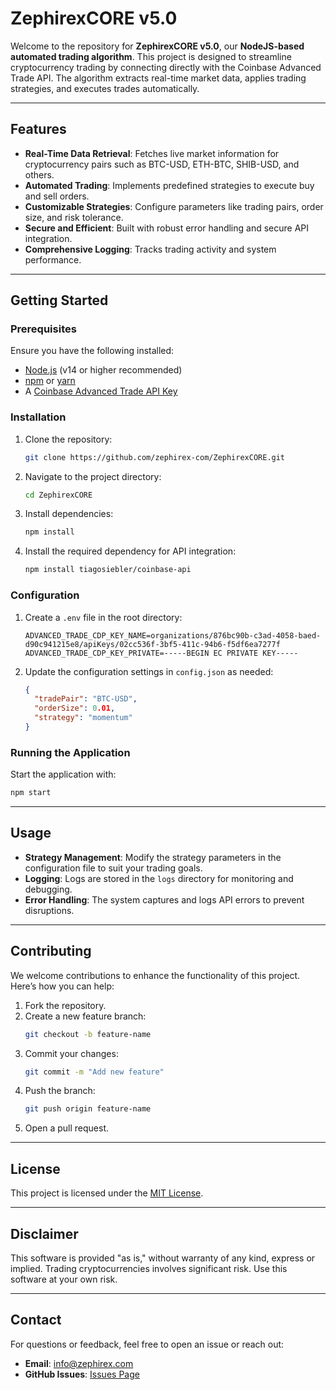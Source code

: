 # ZephirexCORE v5.0

Welcome to the repository for **ZephirexCORE v5.0**, our **NodeJS-based automated trading algorithm**. This project is designed to streamline cryptocurrency trading by connecting directly with the Coinbase Advanced Trade API. The algorithm extracts real-time market data, applies trading strategies, and executes trades automatically.

---

## Features

- **Real-Time Data Retrieval**: Fetches live market information for cryptocurrency pairs such as BTC-USD, ETH-BTC, SHIB-USD, and others.
- **Automated Trading**: Implements predefined strategies to execute buy and sell orders.
- **Customizable Strategies**: Configure parameters like trading pairs, order size, and risk tolerance.
- **Secure and Efficient**: Built with robust error handling and secure API integration.
- **Comprehensive Logging**: Tracks trading activity and system performance.

---

## Getting Started

### Prerequisites

Ensure you have the following installed:

- [Node.js](https://nodejs.org/) (v14 or higher recommended)
- [npm](https://www.npmjs.com/) or [yarn](https://yarnpkg.com/)
- A [Coinbase Advanced Trade API Key](https://www.coinbase.com/)

### Installation

1. Clone the repository:
   ```bash
   git clone https://github.com/zephirex-com/ZephirexCORE.git
   ```

2. Navigate to the project directory:
   ```bash
   cd ZephirexCORE
   ```

3. Install dependencies:
   ```bash
   npm install
   ```

4. Install the required dependency for API integration:
   ```bash
   npm install tiagosiebler/coinbase-api
   ```

### Configuration

1. Create a `.env` file in the root directory:
   ```env
   ADVANCED_TRADE_CDP_KEY_NAME=organizations/876bc90b-c3ad-4058-baed-d90c941215e8/apiKeys/02cc536f-3bf5-411c-94b6-f5df6ea7277f
   ADVANCED_TRADE_CDP_KEY_PRIVATE=-----BEGIN EC PRIVATE KEY-----
   ```

2. Update the configuration settings in `config.json` as needed:
   ```json
   {
     "tradePair": "BTC-USD",
     "orderSize": 0.01,
     "strategy": "momentum"
   }
   ```

### Running the Application

Start the application with:
```bash
npm start
```

---

## Usage

- **Strategy Management**: Modify the strategy parameters in the configuration file to suit your trading goals.
- **Logging**: Logs are stored in the `logs` directory for monitoring and debugging.
- **Error Handling**: The system captures and logs API errors to prevent disruptions.

---

## Contributing

We welcome contributions to enhance the functionality of this project. Here’s how you can help:

1. Fork the repository.
2. Create a new feature branch:
   ```bash
   git checkout -b feature-name
   ```
3. Commit your changes:
   ```bash
   git commit -m "Add new feature"
   ```
4. Push the branch:
   ```bash
   git push origin feature-name
   ```
5. Open a pull request.

---

## License

This project is licensed under the [MIT License](LICENSE).

---

## Disclaimer

This software is provided "as is," without warranty of any kind, express or implied. Trading cryptocurrencies involves significant risk. Use this software at your own risk.

---

## Contact

For questions or feedback, feel free to open an issue or reach out:

- **Email**: info@zephirex.com
- **GitHub Issues**: [Issues Page](https://github.com/yourusername/repository-name/issues)

